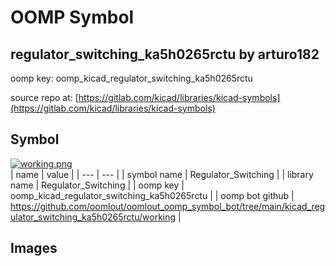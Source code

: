 # OOMP Symbol  
## regulator_switching_ka5h0265rctu  by arturo182  
  
oomp key: oomp_kicad_regulator_switching_ka5h0265rctu  
  
source repo at: [https://gitlab.com/kicad/libraries/kicad-symbols](https://gitlab.com/kicad/libraries/kicad-symbols)  
## Symbol  
  
[![working.png](working_600.png)](working.png)  
| name | value | 
| --- | --- | 
| symbol name | Regulator_Switching | 
| library name | Regulator_Switching | 
| oomp key | oomp_kicad_regulator_switching_ka5h0265rctu | 
| oomp bot github | https://github.com/oomlout/oomlout_oomp_symbol_bot/tree/main/kicad_regulator_switching_ka5h0265rctu/working | 
## Images  
